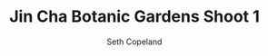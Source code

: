 ---
title: "Jin Cha Botanic Gardens Shoot 1"
layout: "post"
year: "2024"
featured: "/images/photography/portraiture/portraits/jincha/botanicgardens/jincha6.jpg"
rank: 9997
images:
  - "/images/photography/portraiture/portraits/jincha/botanicgardens/jincha5.jpg"
  - "/images/photography/portraiture/portraits/jincha/botanicgardens/jincha4.jpg"
  - "/images/photography/portraiture/portraits/jincha/botanicgardens/jincha7.jpg"
  - "/images/photography/portraiture/portraits/jincha/botanicgardens/jincha2.jpg"
  - "/images/photography/portraiture/portraits/jincha/botanicgardens/jincha3.jpg"
  - "/images/photography/portraiture/portraits/jincha/botanicgardens/jincha8.jpg"
  - "/images/photography/portraiture/portraits/jincha/botanicgardens/jincha9.jpg"
GalleryColumns: 2
darkmode: true

Showtitle: true
Showdescription: true
Showauthor: true
Showyear: true
Showlinks: true

description: |
    I've done so many photoshoots with Jin Cha that I am starting to lose count, he's so reliable as being a practice model while I was adjusting to more portaiture styles. I have taken over a thousand photos of this amazing man. Here's some from a shoot I did with him in the studios at Massey University.

    Other Shoots with Jin Cha:<br>
    [Studio 1](https://seth.nz/photography/portraiture/post/jincha-studio-1/) |
    [Studio 2](https://seth.nz/photography/portraiture/post/jincha-studio-2/) |
    [Studio 3](https://seth.nz/photography/portraiture/post/jincha-studio-3/)  <br>
    [Jin Cha Watefront Shoot](https://seth.nz/photography/portraiture/post/jincha-waterfront) <br>
    [Jin Cha Botanic Gardens Shoot 1](https://seth.nz/photography/portraiture/post/jincha-botanicgardens-1/) |
    [Jin Cha Botanic Gardens Shoot 2](https://seth.nz/photography/portraiture/post/jincha-botanicgardens-2/) 
descriptionLabel: "About"
author: "Seth Copeland"
authorLabel: "Author"
year: "2024"
yearLabel: "Year"
links: |
    [Instagram](https://instagram.com/altfullstop) 
    <br> [YouTube](https://youtube.com/@altfullstop) <br>

    Model: <br>
    [@JinCha](https://instagram.com/jin.cha.tonic) 
linksLabel: "Links"

titleFontSize: "32px"
titleFontWeight: "bold"
descriptionFontSize: "18px"
descriptionFontWeight: "bold"
descriptionLabelFontSize: "16px"
descriptionLabelFontWeight: "600"
authorFontSize: "18px"
authorFontWeight: "bold"
authorLabelFontSize: "16px"
authorLabelFontWeight: "600"
yearFontSize: "18px"
yearFontWeight: "bold"
yearLabelFontSize: "16px"
yearLabelFontWeight: "600"
linksFontSize: "18px"
linksFontWeight: "400"
linksLabelFontSize: "16px"
linksLabelFontWeight: "600"
---